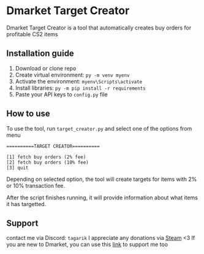 # Dmarket Target Creator
Dmarket Target Creator is a tool that automatically creates buy orders for profitable CS2 items

## Installation guide

1. Download or clone repo
2. Create virtual environment: `py -m venv myenv`
3. Activate the environment: `myenv\Scripts\activate`
4. Install libraries: `py -m pip install -r requirements`
5. Paste your API keys to `config.py` file

## How to use

To use the tool, run `target_creator.py` and select one of the options from menu

```
==========TARGET CREATOR==========

[1] fetch buy orders (2% fee)     
[2] fetch buy orders (10% fee)    
[3] quit
```

Depending on selected option, the tool will create targets for items with  2% or 10% transaction fee.

After the script finishes running, it will provide information about what items it has targetted. 

## Support

contact me via Discord: `tagarik`
I appreciate any donations via <a href="https://steamcommunity.com/tradeoffer/new/?partner=254504183&token=18GqktYI">Steam</a> <3
If you are new to Dmarket, you can use this <a href="https://dmarket.com?ref=sEKTpgwC2S">link</a> to support me too

